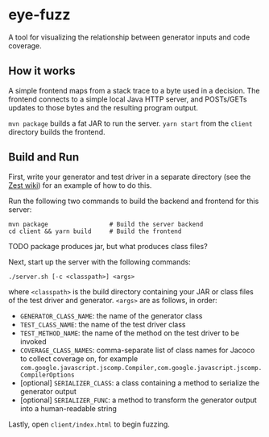 # eye-fuzz
A tool for visualizing the relationship between generator inputs and code coverage.

## How it works
A simple frontend maps from a stack trace to a byte used in a decision. The frontend connects to a simple local
Java HTTP server, and POSTs/GETs updates to those bytes and the resulting program output.

`mvn package` builds a fat JAR to run the server. `yarn start` from the `client` directory builds the frontend.

## Build and Run
First, write your generator and test driver in a separate directory (see the
[Zest wiki](https://github.com/rohanpadhye/JQF/wiki/Fuzzing-with-Zest)) for an example of how to do this.

Run the following two commands to build the backend and frontend for this server:
```
mvn package                 # Build the server backend
cd client && yarn build     # Build the frontend
```
TODO package produces jar, but what produces class files?

Next, start up the server with the following commands:
```
./server.sh [-c <classpath>] <args> 
```
where `<classpath>` is the build directory containing your JAR or class files of the test driver and generator.
`<args>` are as follows, in order:
- `GENERATOR_CLASS_NAME`: the name of the generator class
- `TEST_CLASS_NAME`: the name of the test driver class
- `TEST_METHOD_NAME`: the name of the method on the test driver to be invoked
- `COVERAGE_CLASS_NAMES`: comma-separate list of class names for Jacoco to collect coverage on, for example
    `com.google.javascript.jscomp.Compiler,com.google.javascript.jscomp.CompilerOptions`
- \[optional\] `SERIALIZER_CLASS`: a class containing a method to serialize the generator output
- \[optional\] `SERIALIZER_FUNC`: a method to transform the generator output into a human-readable string

Lastly, open `client/index.html` to begin fuzzing.

